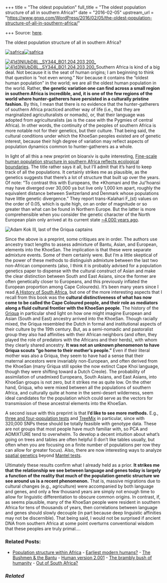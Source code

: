+++
title = "The oldest population"
full_title = "The oldest population structure of all in southern Africa?"
date = "2016-02-05"
upstream_url = "https://www.gnxp.com/WordPress/2016/02/05/the-oldest-population-structure-of-all-in-southern-africa/"

+++
Source: [here](https://www.gnxp.com/WordPress/2016/02/05/the-oldest-population-structure-of-all-in-southern-africa/).

The oldest population structure of all in southern Africa?

[![safrica](https://i0.wp.com/www.unz.com/wp-content/uploads/2016/02/safrica.jpg?resize=625%2C444)![safrica](https://i0.wp.com/www.unz.com/wp-content/uploads/2016/02/safrica.jpg?resize=625%2C444)](http://biorxiv.org/content/early/2016/02/03/038729)

[![41d3NIUbD8L.\_SY344_BO1,204,203,200\_](https://i0.wp.com/www.unz.com/wp-content/uploads/2016/02/41d3NIUbD8L._SY344_BO1204203200_.jpg?resize=228%2C346)![41d3NIUbD8L.\_SY344_BO1,204,203,200\_](https://i0.wp.com/www.unz.com/wp-content/uploads/2016/02/41d3NIUbD8L._SY344_BO1204203200_.jpg?resize=228%2C346)](https://www.amazon.com/exec/obidos/ASIN/0300189354/geneexpressio-20)Southern Africa is kind of a big deal. Not because it is the seat of human origins; I am beginning to think that question is “not even wrong.” Nor because it contains the “oldest human population” in the world; we are all the oldest human population in the world. Rather, **the genetic variation one can find across a small region in southern Africa is incredible, and, it is one of the few regions of the world where hunter-gatherers have persisted in a culturally pristine fashion.** By this, I mean that there is no evidence that the hunter-gatherers of southern Africa practiced another way of life (i.e., that they are marginalized agriculturalists or nomads), or, that their language was adopted from agriculturalists (as is the case with the Pygmies of central Africa). In other words, the continuity of the peoples of southern Africa is more notable not for their genetics, but their culture. That being said, the cultural conditions under which the KhoeSan peoples existed are of genetic interest, because their high degree of variation may reflect aspects of population dynamics common to hunter-gatherers as a whole.

In light of all this a new preprint on bioarxiv is quite interesting, [Fine-scale human population structure in southern Africa reflects ecological boundaries](http://biorxiv.org/content/early/2016/02/03/038729). The title rather says it all, but I’ll admit that it’s hard to keep track of all the populations. It certainly strikes me as plausible, as the genetics suggests that there’s a lot of structure that built up over the years. Of note: “To contrast this with Europeans, the ≠Khomani and the Ju/’hoansi may have diverged over 30,000 ya but live only 1,000 km apart, roughly the equivalent distance between Switzerland and Denmark whose populations have little genetic divergence.” They report trans-Kalahari F_(st) values on the order of 0.05, which is quite high, on an order of magnitude or so greater than what can be found in Northern Europe. But the latter is more comprehensible when you consider the genetic character of the North European plain only arrived at its current state [\~4,000 years ago](http://www.nature.com/nature/journal/v522/n7555/full/nature14317.html).

![Adam Kok III, last of the Griqua captains](https://i0.wp.com/www.unz.com/wp-content/uploads/2016/02/300px-Adam_Kok_III_-_Griqua_Captain_-_1848-218x300.jpg?resize=218%2C300)

Since the above is a preprint, some critiques are in order. The authors use ancestry tract lengths to assess admixture of Bantu, Asian, and European, elements into the KhoeSan. The implication is that these were separate admixture events. Some of them certainly were. But I’m a little skeptical of the power of these methods to distinguish admixture between the last two non-African components (also, I think it is probably advised for a population genetics paper to dispense with the cultural construct of Asian and make the clear distinction between South and East Asians, since the former are often genetically closer to Europeans, and this previously inflated the European proportion among Cape Coloureds). It’s been many years since I read [A History of South Africa](https://www.amazon.com/exec/obidos/ASIN/0300189354/geneexpressio-20), but one of the more interesting aspects that I recall from this book was the **cultural distinctiveness of what has now come to be called the Cape Coloured people, and their role as mediators along a fluid cultural frontier with the KhoeSan people**. The history of the [Griqua](https://en.wikipedia.org/wiki/Griqua_people#The_Griqua_Migration) in particular shed light on how one might imagine European and Asian (South and East) ancestry arrived into the KhoeSan. Though racially mixed, the Griqua resembled the Dutch in formal and institutional aspects of their culture by the 19th century. But, as a semi-nomadic and pastoralist group they also had affinities with their African neighbors (and often, they played the role of predators with the Africans and their herds), with whom they clearly shared ancestry. **It was not an unknown phenomenon to have Griqua scouts “go home to their mother’s people.”** Even if their literal mother was also a Griqua, they seem to have had a sense that their maternal ancestors were invariably non-European, and often derived from the KhoeSan (many Griqua still spoke the now extinct Cape Khoi language, though they were shifting toward a Dutch Creole). The probability of assimilation of unadmixed Europeans, South Asians, and East Asians, into KhoeSan groups is not zero, but it strikes me as quite low. On the other hand, Griqua, who were mixed between all the populations of southern Africa, and culturally quite at home in the semi-desert wilderness, seem ideal candidates for the population which could serve as the vectors for transmission of these ancestral elements into the KhoeSan.

A second issue with this preprint is that **I’d like to see more methods.** E.g., [three and four-population tests](http://www.ncbi.nlm.nih.gov/pmc/articles/PMC3522152/) and [TreeMix](http://journals.plos.org/plosgenetics/article?id=10.1371/journal.pgen.1002967) in particular, since with 320,000 SNPs these should be totally feasible with genotype data. These are not groups that most people have much familiar with, so PCA and ADMIXTURE tend to overwhelm. To develop a decent intuition about what’s going on trees and tables are often helpful (I don’t like tables usually, but often when you are focusing on a finite number of populations per row they can allow for greater focus). Also, there are now interesting ways to analyze [spatial genetics](http://mathii.github.io/review/2016/01/25/spatial-genetics-1/) beyond [Mantel tests](https://en.wikipedia.org/wiki/Mantel_test).

Ultimately these results confirm what I already held as a prior. **It strikes me that the relationship we see between language and genes today is largely a function of the reality that much of the population genetic structure we see around us is a recent phenomenon.** That is, massive migrations due to cultural changes (e.g., agriculture) were accompanied by both language and genes, and only a few thousand years are simply not enough time to allow for linguistic differentiation to obscure common origins. In contrast, if, as seems plausible, many of the KhoeSan people were resident in southern Africa for tens of thousands of years, then correlations between language and genes should slowly decouple (in part because deep linguistic affinities may not be discernible). That being said, I would not be surprised if ancient DNA from southern Africa at some point overturns conventional wisdom that these peoples are truly primal….

### Related Posts:

- [Population structure within
  Africa](https://www.gnxp.com/WordPress/2011/03/16/population-structure-within-africa/) - [Earliest modern
  humans?](https://www.gnxp.com/WordPress/2007/10/17/earliest-modern-humans/) - [The Bushmen & the
  Bantu](https://www.gnxp.com/WordPress/2010/02/17/the-bushmen-the-bantu/) - [Human version
  2.001](https://www.gnxp.com/WordPress/2012/07/30/human-version-2-001/) - [The brambly bush of
  humanity](https://www.gnxp.com/WordPress/2012/09/18/the-brambly-bush-of-humanity/) - [Out of South
  Africa?](https://www.gnxp.com/WordPress/2011/03/07/out-of-south-africa/)

### *Related*

[](https://www.addtoany.com/add_to/facebook?linkurl=https%3A%2F%2Fwww.gnxp.com%2FWordPress%2F2016%2F02%2F05%2Fthe-oldest-population-structure-of-all-in-southern-africa%2F&linkname=The%20oldest%20population%20structure%20of%20all%20in%20southern%20Africa%3F "Facebook")[](https://www.addtoany.com/add_to/twitter?linkurl=https%3A%2F%2Fwww.gnxp.com%2FWordPress%2F2016%2F02%2F05%2Fthe-oldest-population-structure-of-all-in-southern-africa%2F&linkname=The%20oldest%20population%20structure%20of%20all%20in%20southern%20Africa%3F "Twitter")[](https://www.addtoany.com/add_to/email?linkurl=https%3A%2F%2Fwww.gnxp.com%2FWordPress%2F2016%2F02%2F05%2Fthe-oldest-population-structure-of-all-in-southern-africa%2F&linkname=The%20oldest%20population%20structure%20of%20all%20in%20southern%20Africa%3F "Email")[](https://www.addtoany.com/share)
